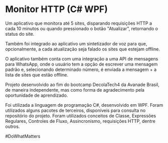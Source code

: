 
# Monitor HTTP (C# WPF)

Um aplicativo que monitora até 5 sites, disparando requisições HTTP a cada 10 minutos ou quando pressionado o botão "Atualizar", retornando o status do site.

Também foi integrado ao aplicativo um sintetizador de voz para que, opcionalmente, a cada atualização seja falado os sites que estejam offline. 

O aplicativo também conta com uma integração a uma API de mensagens para WhatsApp, onde o usuário tem a opção de escrever uma mensagem padrão e, selecionando determinado número, é enviada a mensagem + a lista de sites que estão offline. 

Projeto desenvolvido ao fim do bootcamp DecolaTech4 da Avanade Brasil, de maneira independente, mas como forma de agradecimento pela oportunidade de aprendizado.

Foi utilizada a linguagem de programação C#, desenvolvido em WPF. Foram utilizados alguns pacotes de terceiros, disponíveis para consulta no repositório do projeto. Foram utilizados conceitos de Classe, Expressões Regulares, Controles de Fluxo, Assincronismo, requisições HTTP, dentre outros.

#DoWhatMatters
